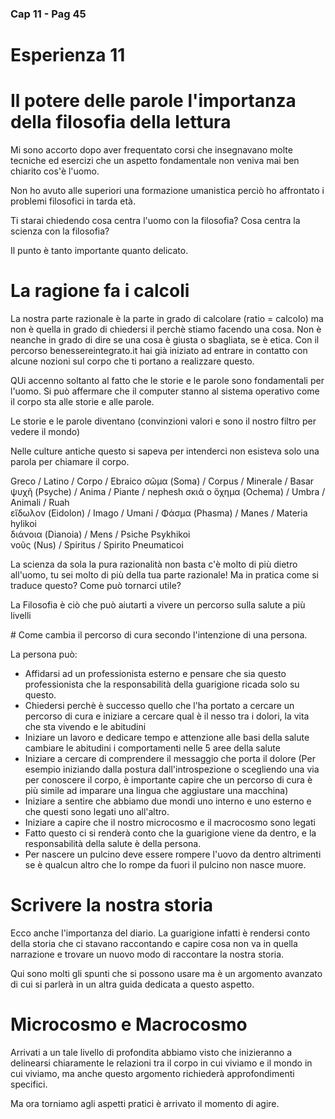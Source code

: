 ### Cap 11 - Pag 45

# Esperienza 11


# Il potere delle parole l'importanza della filosofia della lettura # 

Mi sono accorto dopo aver frequentato corsi che insegnavano molte tecniche ed esercizi che un aspetto fondamentale non veniva mai ben chiarito cos'è l'uomo.

Non ho avuto alle superiori una formazione umanistica perciò ho affrontato i problemi filosofici in tarda età.

Ti starai chiedendo cosa centra l'uomo con la filosofia? 
Cosa centra la scienza con la filosofia?

Il punto è tanto importante quanto delicato.

# La ragione fa i calcoli
La nostra parte razionale è la parte in grado di calcolare (ratio = calcolo) ma non è quella in grado di chiedersi il perchè stiamo facendo una cosa. Non è neanche in grado di dire se una cosa è giusta o sbagliata, se è etica. Con il percorso benessereintegrato.it hai già iniziato ad entrare in contatto con alcune nozioni sul corpo che ti portano a realizzare questo.

QUi accenno soltanto al fatto che le storie e le parole sono fondamentali per l'uomo.
Si può affermare che il computer stanno al sistema operativo come il corpo sta alle storie e alle parole.

Le storie e le parole diventano (convinzioni valori e sono il nostro filtro per vedere il mondo)

Nelle culture antiche questo si sapeva per intenderci non esisteva solo una parola per chiamare il corpo.

Greco                 / Latino   /  Corpo     / Ebraico
σῶμα (Soma)           / Corpus   /  Minerale  / Basar
ψυχῆ (Psyche)         / Anima    /  Piante    / nephesh
σκιά o ὅχημα (Ochema) / Umbra    /  Animali   / Ruah   
εἴδωλον (Eidolon)     / Imago    /  Umani     /
Φάσμα (Phasma)        / Manes    /  Materia  hylikoi    
διάνοια (Dianoia)     / Mens     /  Psiche   Psykhikoi      
νοῦς (Nus)            / Spiritus /  Spirito  Pneumaticoi 


La scienza da sola la pura razionalità non basta c'è molto di più dietro all'uomo, tu sei molto di più della tua parte razionale!
Ma in pratica come si traduce questo? 
Come può tornarci utile?

La Filosofia è ciò che può aiutarti a vivere un percorso sulla salute a più livelli

# Come cambia il percorso di cura secondo l'intenzione di una persona.

La persona può:

- Affidarsi ad un professionista esterno e pensare che sia questo professionista che la responsabilità della guarigione ricada solo su questo.
- Chiedersi perchè è successo quello che l'ha portato a cercare un percorso di cura e iniziare a cercare qual è il nesso tra i dolori, la vita che sta vivendo e le abitudini
- Iniziare un lavoro e dedicare tempo e attenzione alle basi della salute cambiare le abitudini i comportamenti nelle 5 aree della salute
- Iniziare a cercare di comprendere il messaggio che porta il dolore 
(Per esempio iniziando dalla postura dall'introspezione o scegliendo una via per conoscere il corpo, è importante capire che un percorso di cura è più simile ad imparare una lingua che aggiustare una macchina)
- Iniziare a sentire che abbiamo due mondi uno interno e uno esterno e che questi sono legati uno all'altro.
- Iniziare a capire che il nostro microcosmo e il macrocosmo sono legati
- Fatto questo ci si renderà conto che la guarigione viene da dentro, e la responsabilità della salute è della persona.
- Per nascere un pulcino deve essere rompere l'uovo da dentro altrimenti se è qualcun altro che lo rompe da fuori il pulcino non nasce muore.


# Scrivere la nostra storia

Ecco anche l'importanza del diario. La guarigione infatti è rendersi conto della storia che ci stavano raccontando e capire cosa non va in quella narrazione e trovare un nuovo modo di raccontare la nostra storia.

Qui sono molti gli spunti che si possono usare ma è un argomento avanzato di cui si parlerà in un altra guida dedicata a questo aspetto.


# Microcosmo e Macrocosmo

Arrivati a un tale livello di profondita abbiamo visto che inizieranno a delinearsi chiaramente le relazioni tra il corpo in cui viviamo e il mondo in cui viviamo, ma anche questo argomento richiederà approfondimenti specifici.



Ma ora torniamo agli aspetti pratici è arrivato il momento di agire.
